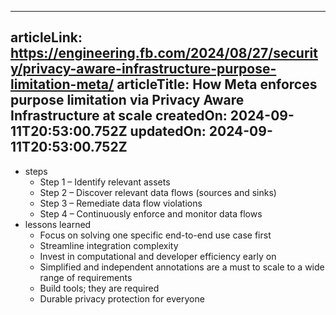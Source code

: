 -----------------------
articleLink: https://engineering.fb.com/2024/08/27/security/privacy-aware-infrastructure-purpose-limitation-meta/
articleTitle: How Meta enforces purpose limitation via Privacy Aware Infrastructure at scale
createdOn: 2024-09-11T20:53:00.752Z
updatedOn: 2024-09-11T20:53:00.752Z
-----------------------

- steps
  - Step 1 – Identify relevant assets
  - Step 2 – Discover relevant data flows (sources and sinks)
  - Step 3 – Remediate data flow violations
  - Step 4 – Continuously enforce and monitor data flows
- lessons learned
  - Focus on solving one specific end-to-end use case first
  - Streamline integration complexity
  - Invest in computational and developer efficiency early on 
  - Simplified and independent annotations are a must to scale to a wide range of requirements
  - Build tools; they are required 
  - Durable privacy protection for everyone
